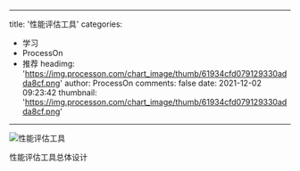 
---
title: '性能评估工具'
categories: 
 - 学习
 - ProcessOn
 - 推荐
headimg: 'https://img.processon.com/chart_image/thumb/61934cfd079129330adda8cf.png'
author: ProcessOn
comments: false
date: 2021-12-02 09:23:42
thumbnail: 'https://img.processon.com/chart_image/thumb/61934cfd079129330adda8cf.png'
---

<div>   
<img class="thumb" alt="性能评估工具" src="https://img.processon.com/chart_image/thumb/61934cfd079129330adda8cf.png" referrerpolicy="no-referrer">
<p>性能评估工具总体设计</p>  
</div>
            